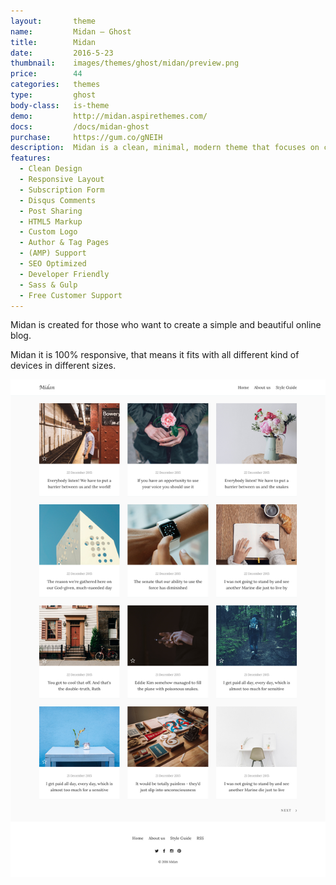 ```yaml
---
layout:       theme
name:         Midan – Ghost
title:        Midan
date:         2016-5-23
thumbnail:    images/themes/ghost/midan/preview.png
price:        44
categories:   themes
type:         ghost
body-class:   is-theme
demo:         http://midan.aspirethemes.com/
docs:         /docs/midan-ghost
purchase:     https://gum.co/gNEIH
description:  Midan is a clean, minimal, modern theme that focuses on content for Ghost.
features:
  - Clean Design
  - Responsive Layout
  - Subscription Form
  - Disqus Comments
  - Post Sharing
  - HTML5 Markup
  - Custom Logo
  - Author & Tag Pages
  - (AMP) Support
  - SEO Optimized
  - Developer Friendly
  - Sass & Gulp
  - Free Customer Support
---
```


Midan is created for those who want to create a simple and beautiful online blog.

Midan it is 100% responsive, that means it fits with all different kind of devices in different sizes.

![midan-ghost-full-preview](/images/themes/ghost/midan/full-preview.png)